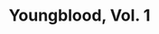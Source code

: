 ---
title: "Youngblood, Vol. 1"
issue: 1B
issue_nr: 1
full_title: ""
subtitle: ""
story_arc: ""
crossover: ""
variant: ""
publisher: Image Comics
creators: 
  - Rob Liefeld
  - Dan Fraga
  - Danny Miki
release_date: May 1992
release_year: 1992
genre:
  - Action
  - Adventure
  - Super-Heroes
format: Comic
pages: 32
signed_by: ""
price: 2.5
---
